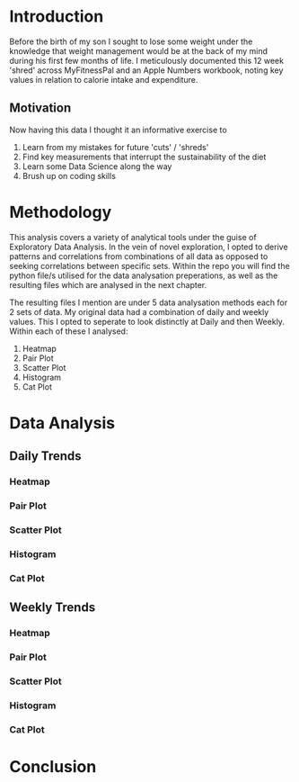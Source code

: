# Introduction
Before the birth of my son I sought to lose some weight under the knowledge that weight management would be at the back of my mind during his first few months of life. I meticulously documented this 12 week 'shred' across MyFitnessPal and an Apple Numbers workbook, noting key values in relation to calorie intake and expenditure.

## Motivation
Now having this data I thought it an informative exercise to
1) Learn from my mistakes for future 'cuts' / 'shreds'
2) Find key measurements that interrupt the sustainability of the diet
3) Learn some Data Science along the way
4) Brush up on coding skills

# Methodology
This analysis covers a variety of analytical tools under the guise of Exploratory Data Analysis. In the vein of novel exploration, I opted to derive patterns and correlations from combinations of all data as opposed to seeking correlations between specific sets. Within the repo you will find the python file/s utilised for the data analysation preperations, as well as the resulting files which are analysed in the next chapter.

The resulting files I mention are under 5 data analysation methods each for 2 sets of data. My original data had a combination of daily and weekly values. This I opted to seperate to look distinctly at Daily and then Weekly. Within each of these I analysed:

1) Heatmap
2) Pair Plot
3) Scatter Plot
4) Histogram
5) Cat Plot

# Data Analysis
## Daily Trends
### Heatmap
### Pair Plot
### Scatter Plot
### Histogram
### Cat Plot
## Weekly Trends
### Heatmap
### Pair Plot
### Scatter Plot
### Histogram
### Cat Plot

# Conclusion